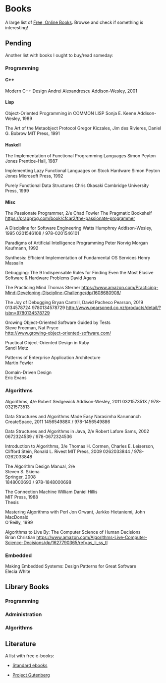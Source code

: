 Books
=====

A large list of [Free, Online Books](https://github.com/vhf/free-programming-books).
Browse and check if something is interesting!


Pending
-------

Another list with books I ought to buy/read someday:

### Programming

#### C++

Modern C++ Design
   Andrei Alexandrescu
   Addison-Wesley, 2001

#### Lisp

Object-Oriented Programming in COMMON LISP
   Sonja E. Keene
   Addison-Wesley, 1989

The Art of the Metaobject Protocol
   Gregor Kiczales, Jim des Rivieres, Daniel G. Bobrow
   MIT Press, 1991

#### Haskell

The Implementation of Functional Programming Languages
   Simon Peyton Jones
   Prentice-Hall, 1987

Implementing Lazy Functional Languages on Stock Hardware
   Simon Peyton Jones
   Microsoft Press, 1992

Purely Functional Data Structures
   Chris Okasaki
   Cambridge University Press, 1999

#### Misc

The Passionate Programmer, 2/e
   Chad Fowler
   The Pragmatic Bookshelf
   <https://pragprog.com/book/cfcar2/the-passionate-programmer>

A Discipline for Software Engineering
   Watts Humphrey
   Addison-Wesley, 1995
   0201546108 / 978-0201546101

Paradigms of Artificial Intelligence Programming
   Peter Norvig
   Morgan Kaufmann, 1992

Synthesis: Efficient Implementation of Fundamental OS Services
   Henry Massalin

Debugging: The 9 Indispensable Rules for Finding Even the Most Elusive Software & Hardware Problems
   David Agans

The Practicing Mind
   Thomas Sterner
   https://www.amazon.com/Practicing-Mind-Developing-Discipline-Challenge/dp/1608680908/

The Joy of Debugging
   Bryan Cantrill, David Pacheco
   Pearson, 2019
   0134578724
   9780134578729
   http://www.pearsoned.co.nz/products/detail/?isbn=9780134578729

Growing Object-Oriented Software Guided by Tests  
   Steve Freeman,  Nat Pryce  
   http://www.growing-object-oriented-software.com/

Practical Object-Oriented Design in Ruby  
   Sandi Metz

Patterns of Enterprise Application Architecture  
   Martin Fowler

Domain-Driven Design  
   Eric Evans


### Algorithms

Algorithms, 4/e
   Robert Sedgewick
   Addison-Wesley, 2011
   032157351X / 978-0321573513

Data Structures and Algorithms Made Easy
   Narasimha Karumanch
   CreateSpace, 2011
   145654988X / 978-1456549886

Data Structures and Algorithms in Java, 2/e
   Robert Lafore
   Sams, 2002
   0672324539 / 978-0672324536

Introduction to Algorithms, 3/e
   Thomas H. Cormen, Charles E. Leiserson, Clifford Stein, Ronald L. Rivest
   MIT Press, 2009
   0262033844 / 978-0262033848

The Algorithm Design Manual, 2/e  
   Steven S. Skiena  
   Springer, 2008  
   1848000693 / 978-1848000698  

The Connection Machine
   William Daniel Hillis  
   MIT Press, 1988  
   Thesis

Mastering Algorithms with Perl
   Jon Orwant, Jarkko Hietaniemi, John MacDonald  
   O'Reilly, 1999

Algorithms to Live By: The Computer Science of Human Decisions  
   Brian Christian
   <https://www.amazon.com/Algorithms-Live-Computer-Science-Decisions/dp/1627790365/ref=as_li_ss_tl>


### Embedded

Making Embedded Systems: Design Patterns for Great Software  
   Elecia White



Library Books
-------------

### Programming


### Administration

### Algorithms



Literature
----------

A list with free e-books:

 - [Standard ebooks](https://standardebooks.org/)

 - [Project Gutenberg](https://www.gutenberg.org/)
